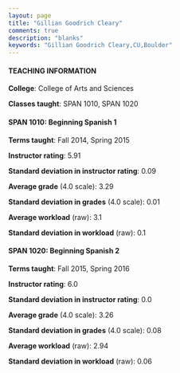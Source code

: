 ```yaml
---
layout: page
title: "Gillian Goodrich Cleary" 
comments: true
description: "blanks"
keywords: "Gillian Goodrich Cleary,CU,Boulder"
---
```

<head>
<script src="https://ajax.googleapis.com/ajax/libs/jquery/2.1.3/jquery.min.js"></script>
<script src="https://dl.dropboxusercontent.com/s/pc42nxpaw1ea4o9/highcharts.js?dl=0"></script>
<!-- <script src="../assets/js/highcharts.js"></script> -->
<style type="text/css">@font-face {
	font-family: "Bebas Neue";
	src: url(https://www.filehosting.org/file/details/544349/BebasNeue Regular.otf) format("opentype");
	}
	h1.Bebas { 
		font-family: "Bebas Neue", Verdana, Tahoma;
	}
</style>
</head>
	   
#### TEACHING INFORMATION

**College**: College of Arts and Sciences

**Classes taught**: SPAN 1010, SPAN 1020

#### SPAN 1010: Beginning Spanish 1

**Terms taught**: Fall 2014, Spring 2015

**Instructor rating**: 5.91

**Standard deviation in instructor rating**: 0.09

**Average grade** (4.0 scale): 3.29

**Standard deviation in grades** (4.0 scale): 0.01

**Average workload** (raw): 3.1

**Standard deviation in workload** (raw): 0.1

#### SPAN 1020: Beginning Spanish 2

**Terms taught**: Fall 2015, Spring 2016

**Instructor rating**: 6.0

**Standard deviation in instructor rating**: 0.0

**Average grade** (4.0 scale): 3.26

**Standard deviation in grades** (4.0 scale): 0.08

**Average workload** (raw): 2.94

**Standard deviation in workload** (raw): 0.06

